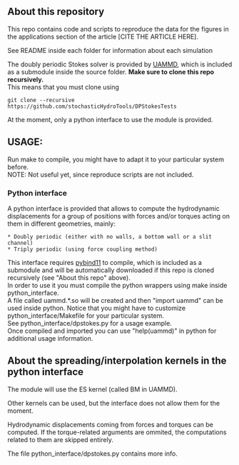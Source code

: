 ## About this repository 

This repo contains code and scripts to reproduce the data for the figures in the applications section of the article [CITE THE ARTICLE HERE].  

See README inside each folder for information about each simulation  

The doubly periodic Stokes solver is provided by [UAMMD](https://github.com/RaulPPelaez/uammd), which is included as a submodule inside the source folder. **Make sure to clone this repo recursively.**  
This means that you must clone using  
```shell
git clone --recursive https://github.com/stochasticHydroTools/DPStokesTests
```
At the moment, only a python interface to use the module is provided.

## USAGE:  

Run make to compile, you might have to adapt it to your particular system before.  
NOTE: Not useful yet, since reproduce scripts are not included.
  
### Python interface

A python interface is provided that allows to compute the hydrodynamic displacements for a group of positions with forces and/or torques acting on them in different geometries, mainly:  

	* Doubly periodic (either with no walls, a bottom wall or a slit channel)  
	* Triply periodic (using force coupling method)  

This interface requires [pybind11](https://github.com/pybind/pybind11) to compile, which is included as a submodule and will be automatically downloaded if this repo is cloned recursively (see "About this repo" above).  
In order to use it you must compile the python wrappers using make inside python_interface.  
A file called uammd.*.so will be created and then "import uammd" can be used inside python. Notice that you might have to customize python\_interface/Makefile for your particular system.  
See python_interface/dpstokes.py for a usage example.  
Once compiled and imported you can use "help(uammd)" in python for additional usage information.  

## About the spreading/interpolation kernels in the python interface

The module will use the ES kernel (called BM in UAMMD).  

Other kernels can be used, but the interface does not allow them for the moment.  

Hydrodynamic displacements coming from forces and torques can be computed. If the torque-related arguments are ommited, the computations related to them are skipped entirely.

The file python_interface/dpstokes.py contains more info.  
